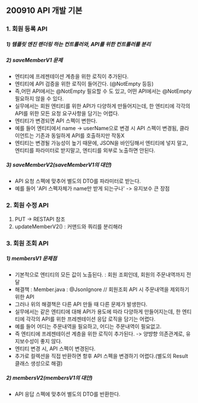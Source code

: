 ## 200910 API 개발 기본
### 1. 회원 등록 API
##### 1) 템플릿 엔진 랜더링 하는 컨트롤러와, API를 위한 컨트롤러를 분리

##### 2) saveMemberV1 문제
* 엔티티에 프레젠테이션 계층을 위한 로직이 추가된다.
* 엔티티에 API 검증을 위한 로직이 들어간다. (@NotEmpty 등등)
* 즉,어떤 API에서는 @NotEmpty 필요할 수 도 있고, 어떤 API에서는 @NotEmpty 필요하지 않을 수 있다.
* 실무에서는 회원 엔티티를 위한 API가 다양하게 만들어지는데, 한 엔티티에 각각의 API를 위한 모든 요청 요구사항을 담기는 어렵다.
* 엔티티가 변경되면 API 스펙이 변한다.
* 예를 들어 엔티티에서 name -> userName으로 변경 시 API 스펙이 변경됨, 클라이언트는 기존과 동일하게 API를 호출하지만 작동X
* 엔티티는 변경될 가능성이 높기 때문에, JSON을 바인딩해서 엔티티에 넣지 말고, 엔티티를 파라미터로 받지말고, 엔티티를 외부로 노출하면 안된다.

##### 3) saveMemberV2(saveMemberV1의 대안)
* API 요청 스펙에 맞추어 별도의 DTO를 파라미터로 받는다.
* 예를 들어 'API 스펙자체가 name만 받게 되는구나' -> 유지보수 큰 장점

### 2. 회원 수정 API
1) PUT -> RESTAPI 참조
2) updateMemberV2() : 커맨드와 쿼리를 분리해라

### 3. 회원 조회 API
##### 1) membersV1 문제점
* 기본적으로 엔티티의 모든 값이 노출된다. : 회원 조회인데, 회원의 주문내역까지 전달 
* 해결책 : Member.java : @JsonIgnore // 회원조회 API 시 주문내역을 제외하기 위한 API
* 그러나 위의 해결책은 다른 API 만들 때 다른 문제가 발생한다. 
* 실무에서는 같은 엔티티에 대해 API가 용도에 따라 다양하게 만들어지는데, 한 엔티티에 각각의 API를 위한 프레젠테이션 응답 로직을 담기는 어렵다.
* 예를 들어 어디는 주문내역을 필요하고, 어디는 주문내역이 필요없고.
* 즉 엔티티에 프레젠테이션 계층을 위한 로직이 추가된다. -> 양뱡향 의존관계로, 유지보수성이 좋지 않다.
* 엔티티 변경 시, API 스펙이 변경된다.
* 추가로 컬렉션을 직접 반환하면 항후 API 스펙을 변경하기 어렵다.(별도의 Result 클래스 생성으로 해결) 

##### 2) membersV2(membersV1의 대안)
* API 응답 스펙에 맞추어 별도의 DTO를 반환한다.

